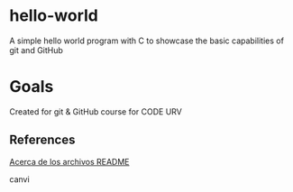 # hello-world
A simple hello world program with C to showcase the basic capabilities of git and GitHub

# Goals
Created for git & GitHub course for CODE URV


## References

[Acerca de los archivos README](https://docs.github.com/es/repositories/managing-your-repositorys-settings-and-features/customizing-your-repository/about-readmes)

canvi
